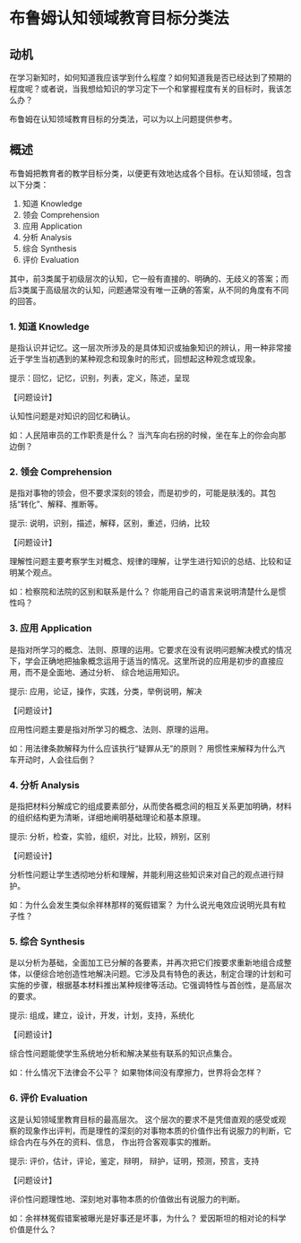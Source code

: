 # 布鲁姆认知领域教育目标分类法

## 动机

在学习新知时，如何知道我应该学到什么程度？如何知道我是否已经达到了预期的程度呢？或者说，当我想给知识的学习定下一个和掌握程度有关的目标时，我该怎么办？

布鲁姆在认知领域教育目标的分类法，可以为以上问题提供参考。

## 概述

布鲁姆把教育者的教学目标分类，以便更有效地达成各个目标。在认知领域，包含以下分类：

1. 知道 Knowledge
2. 领会 Comprehension
3. 应用 Application
4. 分析 Analysis
5. 综合 Synthesis
6. 评价 Evaluation

其中，前3类属于初级层次的认知，它一般有直接的、明确的、无歧义的答案；而后3类属于高级层次的认知，问题通常没有唯一正确的答案，从不同的角度有不同的回答。

### 1. 知道 Knowledge

是指认识并记忆。这一层次所涉及的是具体知识或抽象知识的辨认，用一种非常接近于学生当初遇到的某种观念和现象时的形式，回想起这种观念或现象。

提示：回忆，记忆，识别，列表，定义，陈述，呈现

【问题设计】

认知性问题是对知识的回忆和确认。

如：人民陪审员的工作职责是什么？ 当汽车向右拐的时候，坐在车上的你会向那边倒？

### 2. 领会 Comprehension

是指对事物的领会，但不要求深刻的领会，而是初步的，可能是肤浅的。其包括“转化”、解释、推断等。

提示: 说明，识别，描述，解释，区别，重述，归纳，比较

【问题设计】

理解性问题主要考察学生对概念、规律的理解，让学生进行知识的总结、比较和证明某个观点。

如：检察院和法院的区别和联系是什么？ 你能用自己的语言来说明清楚什么是惯性吗？

### 3. 应用 Application

是指对所学习的概念、法则、原理的运用。它要求在没有说明问题解决模式的情况下，学会正确地把抽象概念运用于适当的情况。这里所说的应用是初步的直接应用，而不是全面地、通过分析、 综合地运用知识。

提示: 应用，论证，操作，实践，分类，举例说明，解决

【问题设计】

应用性问题主要是指对所学习的概念、法则、原理的运用。

如：用法律条款解释为什么应该执行“疑罪从无”的原则？ 用惯性来解释为什么汽车开动时，人会往后倒？

### 4. 分析 Analysis

是指把材料分解成它的组成要素部分，从而使各概念间的相互关系更加明确，材料的组织结构更为清晰，详细地阐明基础理论和基本原理。

提示: 分析，检查，实验，组织，对比，比较，辨别，区别

【问题设计】

分析性问题让学生透彻地分析和理解，并能利用这些知识来对自己的观点进行辩护。

如：为什么会发生类似余祥林那样的冤假错案？ 为什么说光电效应说明光具有粒子性？

### 5. 综合 Synthesis

是以分析为基础，全面加工已分解的各要素，并再次把它们按要求重新地组合成整体，以便综合地创造性地解决问题。它涉及具有特色的表达，制定合理的计划和可实施的步骤，根据基本材料推出某种规律等活动。它强调特性与首创性，是高层次的要求。

提示: 组成，建立，设计，开发，计划，支持，系统化

【问题设计】

综合性问题能使学生系统地分析和解决某些有联系的知识点集合。

如：什么情况下法律会不公平？ 如果物体间没有摩擦力，世界将会怎样？

### 6. 评价 Evaluation

这是认知领域里教育目标的最高层次。 这个层次的要求不是凭借直观的感受或观察的现象作出评判，而是理性的深刻的对事物本质的价值作出有说服力的判断，它综合内在与外在的资料、信息， 作出符合客观事实的推断。

提示: 评价，估计，评论，鉴定，辩明， 辩护，证明，预测，预言，支持

【问题设计】

评价性问题理性地、深刻地对事物本质的价值做出有说服力的判断。

如：余祥林冤假错案被曝光是好事还是坏事，为什么？ 爱因斯坦的相对论的科学价值是什么？
